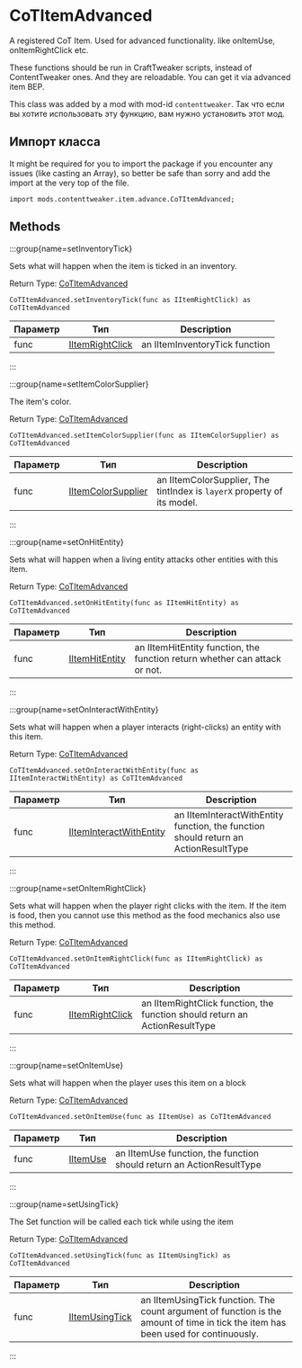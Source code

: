 # CoTItemAdvanced

A registered CoT Item. Used for advanced functionality. like onItemUse, onItemRightClick etc.

 These functions should be run in CraftTweaker scripts, instead of ContentTweaker ones. And they are reloadable. You can get it via advanced item BEP.

This class was added by a mod with mod-id `contenttweaker`. Так что если вы хотите использовать эту функцию, вам нужно установить этот мод.

## Импорт класса

It might be required for you to import the package if you encounter any issues (like casting an Array), so better be safe than sorry and add the import at the very top of the file.
```zenscript
import mods.contenttweaker.item.advance.CoTItemAdvanced;
```


## Methods

:::group{name=setInventoryTick}

Sets what will happen when the item is ticked in an inventory.

Return Type: [CoTItemAdvanced](/mods/contenttweaker/API/item/advance/CoTItemAdvanced)

```zenscript
CoTItemAdvanced.setInventoryTick(func as IItemRightClick) as CoTItemAdvanced
```

| Параметр | Тип                                                                   | Description                    |
| -------- | --------------------------------------------------------------------- | ------------------------------ |
| func     | [IItemRightClick](/mods/contenttweaker/API/functions/IItemRightClick) | an IItemInventoryTick function |


:::

:::group{name=setItemColorSupplier}

The item's color.

Return Type: [CoTItemAdvanced](/mods/contenttweaker/API/item/advance/CoTItemAdvanced)

```zenscript
CoTItemAdvanced.setItemColorSupplier(func as IItemColorSupplier) as CoTItemAdvanced
```

| Параметр | Тип                                                                         | Description                                                             |
| -------- | --------------------------------------------------------------------------- | ----------------------------------------------------------------------- |
| func     | [IItemColorSupplier](/mods/contenttweaker/API/functions/IItemColorSupplier) | an IItemColorSupplier, The tintIndex is `layerX` property of its model. |


:::

:::group{name=setOnHitEntity}

Sets what will happen when a living entity attacks other entities with this item.

Return Type: [CoTItemAdvanced](/mods/contenttweaker/API/item/advance/CoTItemAdvanced)

```zenscript
CoTItemAdvanced.setOnHitEntity(func as IItemHitEntity) as CoTItemAdvanced
```

| Параметр | Тип                                                                 | Description                                                                |
| -------- | ------------------------------------------------------------------- | -------------------------------------------------------------------------- |
| func     | [IItemHitEntity](/mods/contenttweaker/API/functions/IItemHitEntity) | an IItemHitEntity function, the function return whether can attack or not. |


:::

:::group{name=setOnInteractWithEntity}

Sets what will happen when a player interacts (right-clicks) an entity with this item.

Return Type: [CoTItemAdvanced](/mods/contenttweaker/API/item/advance/CoTItemAdvanced)

```zenscript
CoTItemAdvanced.setOnInteractWithEntity(func as IItemInteractWithEntity) as CoTItemAdvanced
```

| Параметр | Тип                                                                                   | Description                                                                         |
| -------- | ------------------------------------------------------------------------------------- | ----------------------------------------------------------------------------------- |
| func     | [IItemInteractWithEntity](/mods/contenttweaker/API/functions/IItemInteractWithEntity) | an IItemInteractWithEntity function, the function should return an ActionResultType |


:::

:::group{name=setOnItemRightClick}

Sets what will happen when the player right clicks with the item. If the item is food, then you cannot use this method as the food mechanics also use this method.

Return Type: [CoTItemAdvanced](/mods/contenttweaker/API/item/advance/CoTItemAdvanced)

```zenscript
CoTItemAdvanced.setOnItemRightClick(func as IItemRightClick) as CoTItemAdvanced
```

| Параметр | Тип                                                                   | Description                                                                 |
| -------- | --------------------------------------------------------------------- | --------------------------------------------------------------------------- |
| func     | [IItemRightClick](/mods/contenttweaker/API/functions/IItemRightClick) | an IItemRightClick function, the function should return an ActionResultType |


:::

:::group{name=setOnItemUse}

Sets what will happen when the player uses this item on a block

Return Type: [CoTItemAdvanced](/mods/contenttweaker/API/item/advance/CoTItemAdvanced)

```zenscript
CoTItemAdvanced.setOnItemUse(func as IItemUse) as CoTItemAdvanced
```

| Параметр | Тип                                                     | Description                                                          |
| -------- | ------------------------------------------------------- | -------------------------------------------------------------------- |
| func     | [IItemUse](/mods/contenttweaker/API/functions/IItemUse) | an IItemUse function, the function should return an ActionResultType |


:::

:::group{name=setUsingTick}

The Set function will be called each tick while using the item

Return Type: [CoTItemAdvanced](/mods/contenttweaker/API/item/advance/CoTItemAdvanced)

```zenscript
CoTItemAdvanced.setUsingTick(func as IItemUsingTick) as CoTItemAdvanced
```

| Параметр | Тип                                                                 | Description                                                                                                                       |
| -------- | ------------------------------------------------------------------- | --------------------------------------------------------------------------------------------------------------------------------- |
| func     | [IItemUsingTick](/mods/contenttweaker/API/functions/IItemUsingTick) | an IItemUsingTick function. The count argument of function is the amount of time in tick the item has been used for continuously. |


:::


